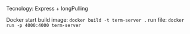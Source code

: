 Tecnology:
Express + longPulling

Docker start
build image:
```docker build -t term-server .```
run file:
```docker run -p 4000:4000 term-server```
